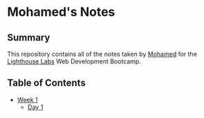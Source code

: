 # Mohamed's Notes

## Summary

This repository contains all of the notes taken by [Mohamed](https://github.com/Mohamed-C0DE) for the [Lighthouse Labs](https://www.lighthouselabs.ca/) Web Development Bootcamp.

## Table of Contents
* [Week 1](/Week_1)
    * [Day 1](/Week_1/Day_1)